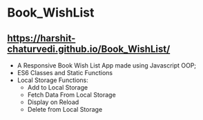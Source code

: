 # Book_WishList
## https://harshit-chaturvedi.github.io/Book_WishList/
- A Responsive Book Wish List App made using Javascript OOP;
- ES6 Classes and Static Functions
- Local Storage Functions:  
    - Add to Local Storage 
    - Fetch Data From Local Storage
    - Display on Reload
    - Delete from Local Storage
